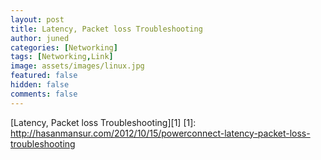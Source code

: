 ```yaml
---
layout: post
title: Latency, Packet loss Troubleshooting
author: juned
categories: [Networking]
tags: [Networking,Link]
image: assets/images/linux.jpg
featured: false
hidden: false
comments: false
---
```

[Latency, Packet loss Troubleshooting][1]
[1]: http://hasanmansur.com/2012/10/15/powerconnect-latency-packet-loss-troubleshooting